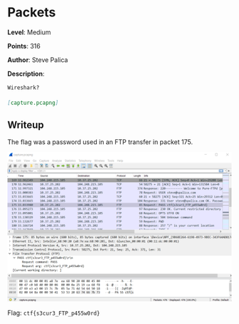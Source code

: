 # Packets
**Level**: Medium

**Points**: 316

**Author**: Steve Palica

**Description**:
```markdown
Wireshark?

[capture.pcapng]
```

## Writeup
The flag was a password used in an FTP transfer in packet 175.

![](solution.png)

Flag: `ctf{s3cur3_FTP_p455w0rd}`